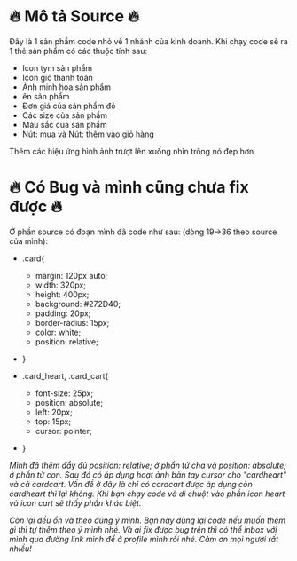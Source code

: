 # 🔥 Mô tả Source 🔥
Đây là 1 sản phẩm code nhỏ về 1 nhánh của kinh doanh. Khi chạy code sẽ ra 1 thẻ sản phẩm có các thuộc tính sau:
* Icon tym sản phẩm
* Icon giỏ thanh toán
* Ảnh minh họa sản phẩm
* ên sản phẩm
* Đơn giá của sản phẩm đó
* Các size của sản phẩm
* Màu sắc của sản phẩm
* Nút: mua và Nút: thêm vào giỏ hàng
  
Thêm các hiệu ứng hình ảnh trượt lên xuống nhìn trông nó đẹp hơn    


# 🔥 Có Bug và mình cũng chưa fix được 🔥
Ở phần source có đoạn mình đã code như sau: (dòng 19->36 theo source của mình):
- .card{  
   -    margin: 120px auto; 
   *    width: 320px; 
   *    height: 400px; 
   *    background: #272D40; 
   *    padding: 20px; 
   *    border-radius: 15px; 
   *    color: white; 
   *    position: relative; 
- }

- .card_heart, .card_cart{ 
   *    font-size: 25px; 
   *    position: absolute; 
   *    left: 20px; 
   *   top: 15px; 
   *   cursor: pointer; 
- }

_Mình đã thêm đầy đủ position: relative; ở phần tử cha và position: absolute; ở phần tử con. Sau đó có áp dụng hoạt ảnh bàn tay cursor cho "cardheart" và cả cardcart. Vấn đề ở đây là chỉ có cardcart được áp dụng còn cardheart thì lại không. Khi bạn chạy code và di chuột vào phần icon heart và icon cart sẽ thấy phần khác biệt._

_Còn lại đều ổn và theo đúng ý mình. Bạn này dùng lại code nếu muốn thêm gì thì tự thêm theo ý mình nhé. Và ai fix được bug trên thì có thể inbox với mình qua đường link mình để ở profile mình rồi nhé. Cảm ơn mọi người rất nhiều!_
